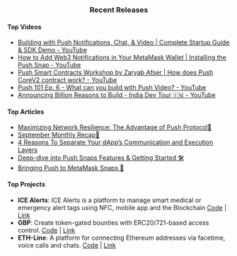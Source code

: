 <h3 align="center">Recent Releases</h3>

#### Top Videos
- [Building with Push Notifications, Chat, & Video | Complete Startup Guide & SDK Demo - YouTube](https://www.youtube.com/watch?v=R8nsAhyrvTI)
- [How to Add Web3 Notifications in Your MetaMask Wallet | Installing the Push Snap - YouTube](https://www.youtube.com/watch?v=oxfuXjOCox0)
- [Push Smart Contracts Workshop by Zaryab Afser | How does Push CoreV2 contract work? - YouTube](https://www.youtube.com/watch?v=Tb4R7-ZYzGY)
- [Push 101 Ep. 6 - What can you build with Push Video? - YouTube](https://www.youtube.com/watch?v=ukPtmM7wqHE)
- [Announcing Billion Reasons to Build - India Dev Tour 🇮🇳 - YouTube](https://www.youtube.com/watch?v=wzAeKoZ5tGk)
#### Top Articles
- [Maximizing Network Resilience: The Advantage of Push Protocol🔔](https://medium.com/push-protocol/maximizing-network-resilience-the-advantage-of-push-protocol-88e14e76151b?source=collection_home---4------0-----------------------)
- [September Monthly Recap🍁](https://medium.com/push-protocol/september-monthly-recap-d2094d7dface?source=collection_home---4------1-----------------------)
- [4 Reasons To Separate Your dApp’s Communication and Execution Layers](https://medium.com/push-protocol/4-reasons-to-separate-your-dapps-communication-and-execution-layers-74b035bbaa4b?source=collection_home---4------2-----------------------)
- [Deep-dive into Push Snaps Features & Getting Started 🛠️](https://medium.com/push-protocol/deep-dive-into-push-snaps-features-getting-started-%EF%B8%8F-86b6133e763?source=collection_home---4------3-----------------------)
- [Bringing Push to MetaMask Snaps 🔔](https://medium.com/push-protocol/bringing-push-to-metamask-snaps-fc780fec004b?source=collection_home---4------4-----------------------)
#### Top Projects
- **ICE Alerts**: ICE Alerts is a platform to manage smart medical or emergency alert tags using NFC, mobile app and the Blockchain [Code](https://github.com/dominichackett/icealerts) | [Link](https://ethglobal.com/showcase/ice-alerts-49tib)
- **GBP**: Create token-gated bounties with ERC20/721-based access control. [Code](https://github.com/0xDaenerys/gated-bounty-protocol) | [Link](https://ethglobal.com/showcase/gbp-pco19)
- **ETH-Line**: A platform for connecting Ethereum addresses via facetime, voice calls and chats. [Code](https://github.com/githubotoro/eth-online-2023) | [Link](https://ethglobal.com/showcase/eth-line-ygmy8)
